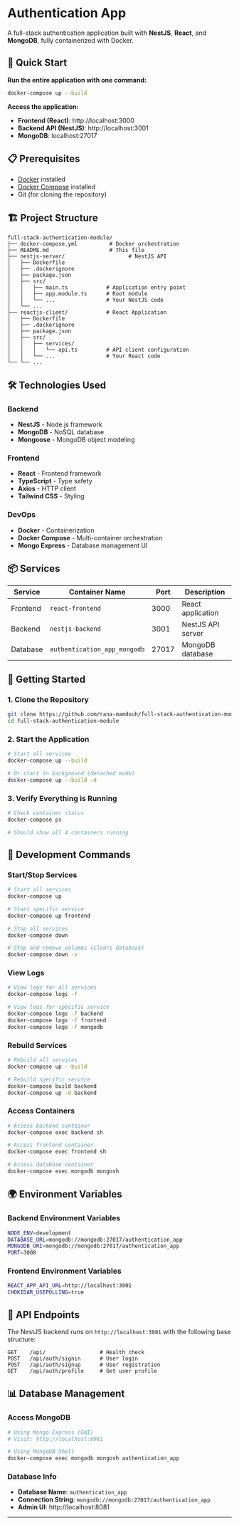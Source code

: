 # Authentication App

A full-stack authentication application built with **NestJS**, **React**, and **MongoDB**, fully containerized with Docker.

## 🚀 Quick Start

**Run the entire application with one command:**

```bash
docker-compose up --build
```

**Access the application:**
- **Frontend (React)**: http://localhost:3000
- **Backend API (NestJS)**: http://localhost:3001
- **MongoDB**: localhost:27017

## 📋 Prerequisites

- [Docker](https://docs.docker.com/get-docker/) installed
- [Docker Compose](https://docs.docker.com/compose/install/) installed
- Git (for cloning the repository)

## 🏗️ Project Structure

```
full-stack-authentication-module/
├── docker-compose.yml          # Docker orchestration
├── README.md                   # This file
├── nestjs-server/                    # NestJS API
│   ├── Dockerfile             
│   ├── .dockerignore          
│   ├── package.json           
│   ├── src/                   
│   │   ├── main.ts            # Application entry point
│   │   ├── app.module.ts      # Root module
│   │   └── ...                # Your NestJS code
│   └── ...
├── reactjs-client/            # React Application
│   ├── Dockerfile             
│   ├── .dockerignore          
│   ├── package.json           
│   ├── src/                   
│   │   ├── services/          
│   │   │   └── api.ts         # API client configuration
│   │   └── ...                # Your React code
└── └── ...

```

## 🛠️ Technologies Used

### Backend
- **NestJS** - Node.js framework
- **MongoDB** - NoSQL database
- **Mongoose** - MongoDB object modeling

### Frontend  
- **React** - Frontend framework
- **TypeScript** - Type safety
- **Axios** - HTTP client
- **Tailwind CSS** - Styling

### DevOps
- **Docker** - Containerization
- **Docker Compose** - Multi-container orchestration
- **Mongo Express** - Database management UI

## 📦 Services

| Service | Container Name | Port | Description |
|---------|---------------|------|-------------|
| Frontend | `react-frontend` | 3000 | React application |
| Backend | `nestjs-backend` | 3001 | NestJS API server |
| Database | `authentication_app_mongodb` | 27017 | MongoDB database |

## 🚀 Getting Started

### 1. Clone the Repository
```bash
git clone https://github.com/rana-mamdouh/full-stack-authentication-module.git
cd full-stack-authentication-module
```

### 2. Start the Application
```bash
# Start all services
docker-compose up --build

# Or start in background (detached mode)
docker-compose up --build -d
```

### 3. Verify Everything is Running
```bash
# Check container status
docker-compose ps

# Should show all 4 containers running
```

## 🔧 Development Commands

### Start/Stop Services
```bash
# Start all services
docker-compose up

# Start specific service
docker-compose up frontend

# Stop all services
docker-compose down

# Stop and remove volumes (clears database)
docker-compose down -v
```

### View Logs
```bash
# View logs for all services
docker-compose logs -f

# View logs for specific service
docker-compose logs -f backend
docker-compose logs -f frontend
docker-compose logs -f mongodb
```

### Rebuild Services
```bash
# Rebuild all services
docker-compose up --build

# Rebuild specific service
docker-compose build backend
docker-compose up -d backend
```

### Access Containers
```bash
# Access backend container
docker-compose exec backend sh

# Access frontend container
docker-compose exec frontend sh

# Access database container
docker-compose exec mongodb mongosh
```

## 🌍 Environment Variables

### Backend Environment Variables
```bash
NODE_ENV=development
DATABASE_URL=mongodb://mongodb:27017/authentication_app
MONGODB_URI=mongodb://mongodb:27017/authentication_app
PORT=3000
```

### Frontend Environment Variables
```bash
REACT_APP_API_URL=http://localhost:3001
CHOKIDAR_USEPOLLING=true
```

## 🔗 API Endpoints

The NestJS backend runs on `http://localhost:3001` with the following base structure:

```
GET    /api/                 # Health check
POST   /api/auth/signin      # User login
POST   /api/auth/signup      # User registration
GET    /api/auth/profile     # Get user profile

```

## 📊 Database Management

### Access MongoDB
```bash
# Using Mongo Express (GUI)
# Visit: http://localhost:8081

# Using MongoDB Shell
docker-compose exec mongodb mongosh authentication_app
```

### Database Info
- **Database Name**: `authentication_app`
- **Connection String**: `mongodb://mongodb:27017/authentication_app`
- **Admin UI**: http://localhost:8081


---
